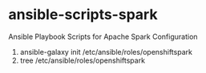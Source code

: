 # ansible-scripts-spark
Ansible Playbook Scripts for Apache Spark Configuration

1) ansible-galaxy init /etc/ansible/roles/openshiftspark
2) tree /etc/ansible/roles/openshiftspark

